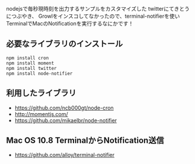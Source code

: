 nodejsで毎秒現時刻を出力するサンプルをカスタマイズした
twitterにてきとうにつぶやき、
Growlをインスコしてなかったので、terminal-notifierを使いTerminalでMacのNotificationを実行するなにかです！


## 必要なライブラリのインストール

```
npm install cron
npm install moment
npm install twitter
npm install node-notifier
```

## 利用したライブラリ
 - https://github.com/ncb000gt/node-cron
 - http://momentjs.com/
 - https://github.com/mikaelbr/node-notifier

## Mac OS 10.8 TerminalからNotification送信
 - https://github.com/alloy/terminal-notifier
